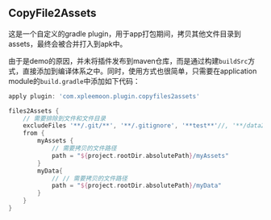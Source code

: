 ## CopyFile2Assets

这是一个自定义的gradle plugin，用于app打包期间，拷贝其他文件目录到assets，最终会被合并打入到apk中。

由于是demo的原因，并未将插件发布到maven仓库，而是通过构建`buildSrc`方式，直接添加到编译体系之中。同时，使用方式也很简单，只需要在application module的`build.gradle`中添加如下代码：
```gradle
apply plugin: 'com.xpleemoon.plugin.copyfiles2assets'

files2Assets {
    // 需要排除到文件和文件目录
    excludeFiles '**/.git/**', '**/.gitignore', '**test**'//, '**/data2.txt'
    from {
        myAssets {
            // 需要拷贝的文件路径
            path = "${project.rootDir.absolutePath}/myAssets"
        }
        myData{
            // // 需要拷贝的文件路径
            path = "${project.rootDir.absolutePath}/myData"
        }
    }
}
```
